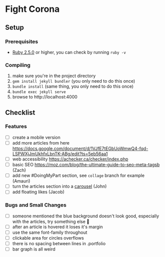 # Fight Corona

## Setup
### Prerequisites
* [Ruby 2.5.0](https://www.ruby-lang.org/en/downloads/) or higher, you can check by running `ruby -v`

### Compiling
1. make sure you're in the project directory
2. `gem install jekyll bundler` (you only need to do this once)
2. `bundle install` (same thing, you only need to do this once)
3. `bundle exec jekyll serve`
4. browse to http://localhost:4000

## Checklist
### Features
- [ ] create a mobile version
- [ ] add more articles from here https://docs.google.com/document/d/1VJfE7tEGbUoWmwQ4-fqd-LSPWXjJmUkhfxLbnTK-ABg/edit?ts=5eb56aa1
- [ ] web accessibility https://achecker.ca/checker/index.php
- [ ] basic SEO https://moz.com/blog/the-ultimate-guide-to-seo-meta-tagsb (Zach)
- [ ] add new #DoingMyPart section, see `collage` branch for example (Amauri)
- [ ] turn the articles section into a [carousel](https://www.w3schools.com/bootstrap/bootstrap_carousel.asp) (John)
- [ ] add floating likes (Jacob)

### Bugs and Small Changes
- [ ] someone mentioned the blue background doesn't look good, especially with the articles, try something else 🤷
- [ ] after an article is hovered it loses it's margin
- [ ] use the same font-family throughout
- [ ] clickable area for circles overflows
- [ ] there is no spacing between lines in .portfolio
- [ ] bar graph is all weird
